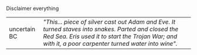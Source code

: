 Disclaimer everything 

||||
|---|---|---|
| uncertain BC | *"This... piece of silver cast out Adam and Eve. It turned staves into snakes. Parted and closed the Red Sea. Eris used it to start the Trojan War; and with it, a poor carpenter turned water into wine".* | 

